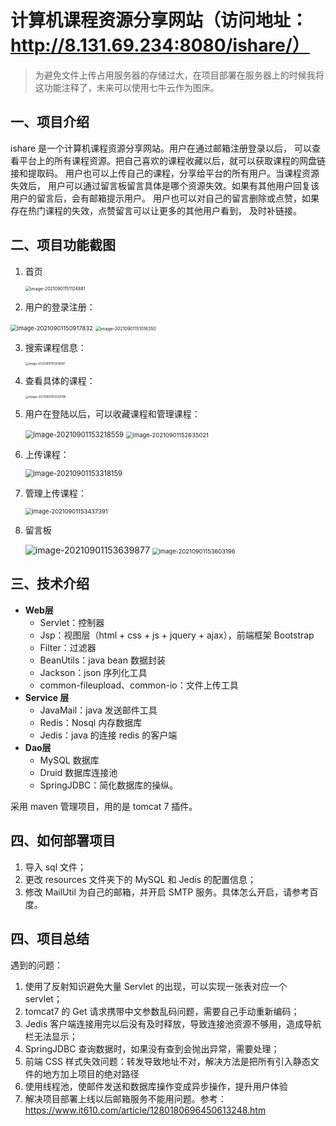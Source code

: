 # 计算机课程资源分享网站（访问地址：http://8.131.69.234:8080/ishare/）
> 为避免文件上传占用服务器的存储过大，在项目部署在服务器上的时候我将这功能注释了，未来可以使用七牛云作为图床。

## 一、项目介绍

ishare 是一个计算机课程资源分享网站。用户在通过邮箱注册登录以后，
可以查看平台上的所有课程资源。把自己喜欢的课程收藏以后，就可以获取课程的网盘链接和提取码。
用户也可以上传自己的课程，分享给平台的所有用户。当课程资源失效后，
用户可以通过留言板留言具体是哪个资源失效。如果有其他用户回复该用户的留言后，会有邮箱提示用户。
用户也可以对自己的留言删除或点赞，如果存在热门课程的失效，点赞留言可以让更多的其他用户看到，
及时补链接。





## 二、项目功能截图

1. 首页

    <img src="https://gitee.com/Roroldo/ImgRepo/raw/master/image-20210901151124881.png" alt="image-20210901151124881" style="zoom:50%;" />

2. 用户的登录注册：

<img src="https://gitee.com/Roroldo/ImgRepo/raw/master/image-20210901150917832.png" alt="image-20210901150917832" style="zoom:67%;" />

<img src="https://gitee.com/Roroldo/ImgRepo/raw/master/image-20210901151016350.png" alt="image-20210901151016350" style="zoom: 50%;" />

3. 搜索课程信息：

    <img src="https://gitee.com/Roroldo/ImgRepo/raw/master/image-20210901151438187.png" alt="image-20210901151438187" style="zoom: 33%;" />

    

4. 查看具体的课程：

    <img src="https://gitee.com/Roroldo/ImgRepo/raw/master/image-20210901151239788.png" alt="image-20210901151239788" style="zoom: 33%;" />

5. 用户在登陆以后，可以收藏课程和管理课程：

    <img src="https://gitee.com/Roroldo/ImgRepo/raw/master/image-20210901153218559.png" alt="image-20210901153218559" style="zoom:80%;" />

    <img src="https://gitee.com/Roroldo/ImgRepo/raw/master/image-20210901152635021.png" alt="image-20210901152635021" style="zoom: 67%;" />

6. 上传课程：

    <img src="https://gitee.com/Roroldo/ImgRepo/raw/master/image-20210901153318159.png" alt="image-20210901153318159" style="zoom:80%;" />

7. 管理上传课程：

    <img src="https://gitee.com/Roroldo/ImgRepo/raw/master/image-20210901153437391.png" alt="image-20210901153437391" style="zoom: 67%;" />

8. 留言板

    <img src="https://gitee.com/Roroldo/ImgRepo/raw/master/image-20210901153639877.png" alt="image-20210901153639877"  />

    <img src="https://gitee.com/Roroldo/ImgRepo/raw/master/image-20210901153603196.png" alt="image-20210901153603196" style="zoom: 67%;" />

    



## 三、技术介绍

* **Web层**
    * Servlet：控制器
    * Jsp：视图层（html + css + js + jquery + ajax），前端框架 Bootstrap
    * Filter：过滤器
    * BeanUtils：java bean 数据封装
    * Jackson：json 序列化工具
    * common-fileupload、common-io：文件上传工具
* **Service 层**
    * JavaMail：java 发送邮件工具
    * Redis：Nosql 内存数据库
    * Jedis：java 的连接 redis 的客户端
* **Dao层**
    * MySQL 数据库
    * Druid 数据库连接池
    * SpringJDBC：简化数据库的操纵。

采用 maven 管理项目，用的是 tomcat 7 插件。


## 四、如何部署项目

1. 导入 sql 文件；
2. 更改 resources 文件夹下的 MySQL 和 Jedis 的配置信息；
3. 修改 MailUtil 为自己的邮箱，并开启 SMTP 服务。具体怎么开启，请参考百度。



## 四、项目总结

遇到的问题：

1. 使用了反射知识避免大量 Servlet 的出现，可以实现一张表对应一个 servlet；
2. tomcat7 的 Get 请求携带中文参数乱码问题，需要自己手动重新编码；
3. Jedis 客户端连接用完以后没有及时释放，导致连接池资源不够用，造成导航栏无法显示；
4. SpringJDBC 查询数据时，如果没有查到会抛出异常，需要处理；
5. 前端 CSS 样式失效问题：转发导致地址不对，解决方法是把所有引入静态文件的地方加上项目的绝对路径
6. 使用线程池，使邮件发送和数据库操作变成异步操作，提升用户体验
7. 解决项目部署上线以后邮箱服务不能用问题。参考：https://www.it610.com/article/1280180696450613248.htm


